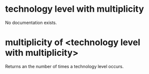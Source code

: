# technology level with multiplicity

No documentation exists.

# multiplicity of &lt;technology level with multiplicity&gt;

Returns an the number of times a technology level occurs.
